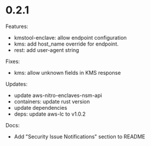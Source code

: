 # 0.2.1

Features:
* kmstool-enclave: allow endpoint configuration
* kms: add host_name override for endpoint.
* rest: add user-agent string

Fixes:
* kms: allow unknown fields in KMS response

Updates:
* update aws-nitro-enclaves-nsm-api
* containers: update rust version
* update dependencies
* deps: update aws-lc to v1.0.2

Docs:
* Add "Security Issue Notifications" section to README
